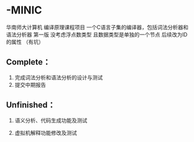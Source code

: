 # -MINIC

华南师大计算机 编译原理课程项目
一个C语言子集的编译器，包括词法分析器和语法分析器
第一版 没考虑浮点数类型 且数据类型是单独的一个节点 后续改为ID的属性
（有坑）
## Complete：

1. 完成词法分析和语法分析的设计与测试
2. 提交中期报告

## Unfinished：

1. 语义分析、代码生成功能及测试

2. 虚拟机解释功能修改及测试

   
